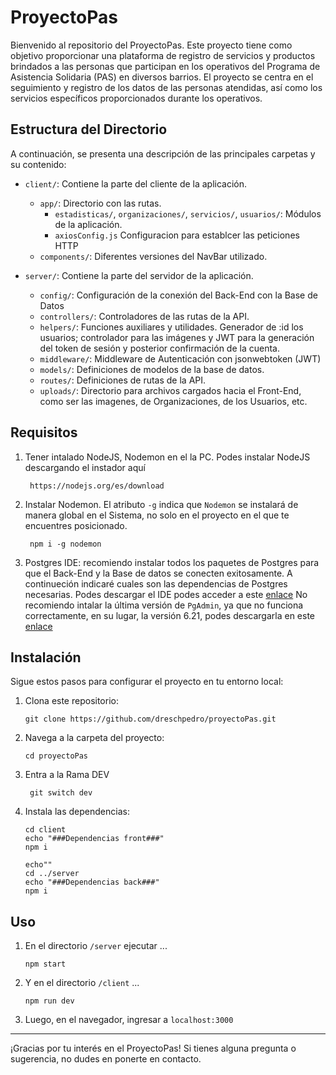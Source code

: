# ProyectoPas

Bienvenido al repositorio del ProyectoPas. Este proyecto tiene como objetivo proporcionar una plataforma de registro de servicios y productos brindados a las personas que participan en los operativos del Programa de Asistencia Solidaria (PAS) en diversos barrios. El proyecto se centra en el seguimiento y registro de los datos de las personas atendidas, así como los servicios específicos proporcionados durante los operativos.

## Estructura del Directorio

A continuación, se presenta una descripción de las principales carpetas y su contenido:

- `client/`: Contiene la parte del cliente de la aplicación.
  - `app/`: Directorio con las rutas.
    - `estadisticas/`, `organizaciones/`, `servicios/`, `usuarios/`: Módulos de la aplicación.
    - `axiosConfig.js` Configuracion para establcer las peticiones HTTP
  - `components/`: Diferentes versiones del NavBar utilizado.

- `server/`: Contiene la parte del servidor de la aplicación.
  - `config/`: Configuración de la conexión del Back-End con la Base de Datos
  - `controllers/`: Controladores de las rutas de la API.
  - `helpers/`: Funciones auxiliares y utilidades. Generador de :id los usuarios; controlador para las imágenes y JWT para la generación del token de sesión y posterior confirmación de la cuenta.
  - `middleware/`: Middleware de Autenticación con jsonwebtoken (JWT)
  - `models/`: Definiciones de modelos de la base de datos.
  - `routes/`: Definiciones de rutas de la API.
  - `uploads/`: Directorio para archivos cargados hacia el Front-End, como ser las imagenes, de Organizaciones, de los Usuarios, etc.

## Requisitos

1. Tener intalado NodeJS, Nodemon en el la PC.
   Podes instalar NodeJS descargando el instador aquí
   ```git
    https://nodejs.org/es/download
   ```
2. Instalar Nodemon. El atributo `-g` indica que `Nodemon` se instalará de manera global en el Sistema, no solo en el proyecto en el que te encuentres posicionado.
   ```git
    npm i -g nodemon
   ```
3. Postgres IDE: recomiendo instalar  todos los paquetes de Postgres para que el Back-End y la Base de datos se conecten exitosamente. A continueción indicaré cuales son las dependencias de Postgres necesarias. Podes descargar el IDE podes acceder a este [enlace](https://www.enterprisedb.com/postgresql-tutorial-resources-training-2?uuid=b63d9058-0ab9-44f7-aef0-ec0e0e2414e5&campaignId=Product_Trial_PostgreSQL_14)
No recomiendo intalar la última versión de `PgAdmin`, ya que no funciona correctamente, en su lugar, la versión 6.21, podes descargarla en este [enlace](https://www.postgresql.org/ftp/pgadmin/pgadmin4/v6.21/windows/)

## Instalación

Sigue estos pasos para configurar el proyecto en tu entorno local:

1. Clona este repositorio: 
    ``` git
    git clone https://github.com/dreschpedro/proyectoPas.git
    ```
2. Navega a la carpeta del proyecto: 
    ```git
    cd proyectoPas
    ```
3. Entra a la Rama DEV
   ```git
    git switch dev
   ```
4. Instala las dependencias: 
    ```git
    cd client
    echo "###Dependencias front###"
    npm i

    echo""
    cd ../server
    echo "###Dependencias back###"
    npm i
    ```

## Uso

1. En el directorio `/server` ejecutar ...
    ```git
    npm start
    ```
2. Y en el directorio `/client` ...
    ```git
    npm run dev
    ```
3. Luego, en el navegador, ingresar a `localhost:3000`

---

¡Gracias por tu interés en el ProyectoPas! Si tienes alguna pregunta o sugerencia, no dudes en ponerte en contacto.

